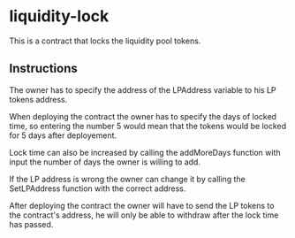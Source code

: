 # liquidity-lock
This is a contract that locks the liquidity pool tokens.

## Instructions

The owner has to specify the address of the LPAddress variable to his LP tokens address.

When deploying the contract the owner has to specify the days of locked time, so entering the number 5 would mean that the tokens would be locked for 5 days after deployement.

Lock time can also be increased by calling the addMoreDays function with input the number of days the owner is willing to add.

If the LP address is wrong the owner can change it by calling the SetLPAddress function with the correct address.

After deploying the contract the owner will have to send the LP tokens to the contract's address, he will only be able to withdraw after the lock time has passed.
